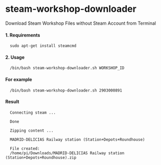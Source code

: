 # steam-workshop-downloader
Download Steam Workshop Files without Steam Account from Terminal

#### 1. Requirements
      sudo apt-get install steamcmd
  
#### 2. Usage
      /bin/bash steam-workshop-downloader.sh WORKSHOP_ID
#### For example

      /bin/bash steam-workshop-downloader.sh 2903000891
      
#### Result
      
      Connecting steam ...

      Done

      Zipping content ...

      MADRID-DELICIAS Railway station (Station+Depots+Roundhouse)

      File created:
      /home/pi/Downloads/MADRID-DELICIAS Railway station (Station+Depots+Roundhouse).zip



